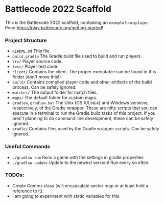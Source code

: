 # Battlecode 2022 Scaffold

This is the Battlecode 2022 scaffold, containing an `examplefuncsplayer`. Read https://play.battlecode.org/getting-started!

### Project Structure

- `README.md`
    This file.
- `build.gradle`
    The Gradle build file used to build and run players.
- `src/`
    Player source code.
- `test/`
    Player test code.
- `client/`
    Contains the client. The proper executable can be found in this folder (don't move this!)
- `build/`
    Contains compiled player code and other artifacts of the build process. Can be safely ignored.
- `matches/`
    The output folder for match files.
- `maps/`
    The default folder for custom maps.
- `gradlew`, `gradlew.bat`
    The Unix (OS X/Linux) and Windows versions, respectively, of the Gradle wrapper. These are nifty scripts that you can execute in a terminal to run the Gradle build tasks of this project. If you aren't planning to do command line development, these can be safely ignored.
- `gradle/`
    Contains files used by the Gradle wrapper scripts. Can be safely ignored.


### Useful Commands

- `./gradlew run`
    Runs a game with the settings in gradle.properties
- `./gradlew update`
    Update to the newest version! Run every so often

### TODOs:

- Create Comms class (will encapsulate sector map or at least hold a reference to it). 
- I am going to experiment with static variables for this
